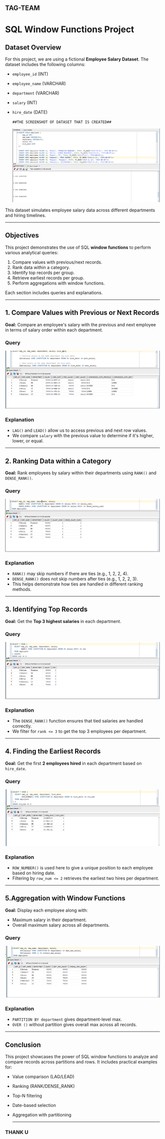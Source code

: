 ## TAG-TEAM 

# SQL Window Functions Project

## Dataset Overview

For this project, we are using a fictional **Employee Salary Dataset**. The dataset includes the following columns:

- `employee_id` (INT)  
- `employee_name` (VARCHAR)  
- `department` (VARCHAR)  
- `salary` (INT)  
- `hire_date` (DATE)

    `##THE SCREENSHOT OF DATASET THAT IS CREATED##`
  

  
  ![image alt](https://github.com/ngabo-kelly/TAG-TEAM/blob/d5b38a5fb545d15a342614f2923b287ef48423cf/SCREENSHOT%20OF%20DATASET.PNG)
  

This dataset simulates employee salary data across different departments and hiring timelines.

---

##  Objectives

This project demonstrates the use of SQL **window functions** to perform various analytical queries:

1. Compare values with previous/next records.  
2. Rank data within a category.  
3. Identify top records per group.  
4. Retrieve earliest records per group.  
5. Perform aggregations with window functions.  

Each section includes queries and explanations.

---

## 1. Compare Values with Previous or Next Records

**Goal:** Compare an employee's salary with the previous and next employee in terms of salary order within each department.

### Query
![image alt](https://github.com/ngabo-kelly/TAG-TEAM/blob/5cc3549d4d26ffdddf54699e0b5f706c09be2062/SCREENSHOT%20OF%20LAG()%20AND%20LEAD().PNG)



###  Explanation

- `LAG()` and `LEAD()` allow us to access previous and next row values.
- We compare `salary` with the previous value to determine if it's higher, lower, or equal.

---

## 2. Ranking Data within a Category

**Goal:** Rank employees by salary within their departments using `RANK()` and `DENSE_RANK()`.

### Query
![image alt](https://github.com/ngabo-kelly/TAG-TEAM/blob/826f0c06d9211f3d33ee77587c413f9801f78d78/SCREENSHOT%20OF%20DENSE()%20AND%20RANK().PNG)



### Explanation

- `RANK()` may skip numbers if there are ties (e.g., 1, 2, 2, 4).  
- `DENSE_RANK()` does not skip numbers after ties (e.g., 1, 2, 2, 3).  
- This helps demonstrate how ties are handled in different ranking methods.

---

## 3. Identifying Top Records

**Goal:** Get the **Top 3 highest salaries** in each department.

### Query
![image alt](https://github.com/ngabo-kelly/TAG-TEAM/blob/7072dd42ac1304df8ab79e7b6f514cd9ff2f13a7/SCREENSHOT%20OF%20IDENTIFYING%20TOP%20RECORDS.PNG)



###  Explanation

- The `DENSE_RANK()` function ensures that tied salaries are handled correctly.
- We filter for `rank <= 3` to get the top 3 employees per department.

---

## 4.  Finding the Earliest Records

**Goal:** Get the first **2 employees hired** in each department based on `hire_date`.

###  Query
![image alt](https://github.com/ngabo-kelly/TAG-TEAM/blob/860d446f63ddd6763ba3f1298502fea560684c43/SCREENSHOT%20OF%20FINDING%20EARLIEST%202%20EMPLOYEES%202.PNG)



###  Explanation

- `ROW_NUMBER()` is used here to give a unique position to each employee based on hiring date.
- Filtering by `row_num <= 2` retrieves the earliest two hires per department.

---

## 5.Aggregation with Window Functions

**Goal:** Display each employee along with:
- Maximum salary in their department.
- Overall maximum salary across all departments.

###  Query
![image alt](https://github.com/ngabo-kelly/TAG-TEAM/blob/3f234396e6caf3434c67b242bcaa8dc8428414e2/SCREENSHOT%20OF%20AGGREGATION.PNG)



###  Explanation

- `PARTITION BY department` gives department-level max.
- `OVER ()` without partition gives overall max across all records.

---

##  Conclusion

This project showcases the power of SQL window functions to analyze and compare records across partitions and rows. It includes practical examples for:

- Value comparison (LAG/LEAD)  
- Ranking (RANK/DENSE_RANK)  
- Top-N filtering  
- Date-based selection  
- Aggregation with partitioning

  ---

### THANK U 

